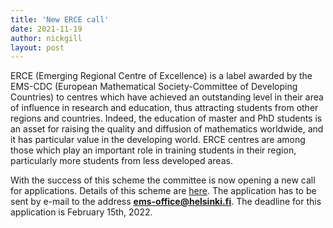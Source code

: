 ```yaml
---
title: 'New ERCE call'
date: 2021-11-19
author: nickgill
layout: post
---
```


ERCE (Emerging Regional Centre of Excellence) is a label awarded by the EMS-CDC
(European Mathematical Society-Committee of Developing Countries) to centres
which have achieved an outstanding level in their area of influence in research and
education, thus attracting students from other regions and countries. Indeed, the
education of master and PhD students is an asset for raising the quality and diffusion
of mathematics worldwide, and it has particular value in the developing world. ERCE
centres are among those which play an important role in training students in their
region, particularly more students from less developed areas.

With the success of this scheme the committee is now opening a new call for
applications. Details of this scheme are <a href = "/emscdc/Call-ERCE-2022-EMS.pdf">here</a>. The application has to be sent by e-mail to the address **ems-office@helsinki.fi**. The deadline for this application is February 15th, 2022.
